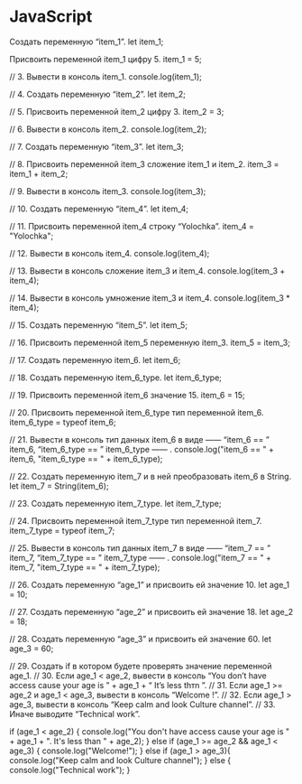 # JavaScript

Создать переменную “item_1”.
    let item_1;

Присвоить переменной item_1 цифру 5.
    item_1 = 5;

// 3. Вывести в консоль item_1.
console.log(item_1);

// 4. Создать переменную “item_2”.
let item_2;

// 5. Присвоить переменной item_2 цифру 3.
item_2 = 3;

// 6. Вывести в консоль item_2.
console.log(item_2);

// 7. Создать переменную “item_3”.
let item_3;

// 8. Присвоить переменной item_3 сложение item_1 и item_2.
item_3 = item_1 + item_2;

// 9. Вывести в консоль item_3.
console.log(item_3);

// 10. Создать переменную “item_4”.
let item_4;

// 11. Присвоить переменной item_4 строку “Yolochka”.
item_4 = "Yolochka";

// 12. Вывести в консоль item_4. 
console.log(item_4);

// 13. Вывести в консоль сложение item_3 и item_4.
console.log(item_3 + item_4);

// 14. Вывести в консоль умножение item_3 и item_4.
console.log(item_3 * item_4);

// 15. Создать переменную “item_5”.
let item_5;

// 16. Присвоить переменной item_5 переменную item_3.
item_5 = item_3;

// 17. Создать переменную item_6.
let item_6;

// 18. Создать переменную item_6_type.
let item_6_type;

// 19. Присвоить переменной item_6 значение 15.
item_6 = 15;

// 20. Присвоить переменной item_6_type тип переменной item_6.
item_6_type = typeof item_6;

// 21. Вывести в консоль тип данных item_6 в виде ——  “item_6 == ”  item_6,  “item_6_type == ”  item_6_type ——  .
console.log("item_6 == " + item_6, "item_6_type == " + item_6_type);

// 22. Создать переменную item_7 и в ней преобразовать item_6 в String.
let item_7 = String(item_6);

// 23. Создать переменную item_7_type.
let item_7_type;

// 24. Присвоить переменной item_7_type тип переменной item_7.
item_7_type = typeof item_7;

//  25. Вывести в консоль тип данных item_7 в виде ——  “item_7 == ”  item_7,  “item_7_type == ”  item_7_type ——  .
console.log("item_7 == " + item_7, "item_7_type == " + item_7_type);

// 26. Создать переменную “age_1” и присвоить ей значение 10.
let age_1 = 10;

// 27. Создать переменную “age_2” и присвоить ей значение 18.
let age_2 = 18;

// 28. Создать переменную “age_3” и присвоить ей значение 60.
let age_3 = 60;

// 29. Создать if в котором будете проверять значение переменной age_1.
// 30. Если age_1 < age_2, вывести в консоль “You don’t have access cause your age is ” + age_1 + “ It’s less thтn ”.
// 31. Если age_1 >=  age_2 и age_1 <  age_3, вывести в консоль “Welcome  !”.
// 32. Если age_1  > age_3, вывести в консоль “Keep calm and look Culture channel”.
// 33. Иначе выводите “Technical work”.

if (age_1 < age_2) {
    console.log("You don't have access cause your age is " + age_1 + ". It's less than " + age_2);
}
else if (age_1 >= age_2 && age_1 < age_3) {
    console.log("Welcome!");
}
else if (age_1 > age_3){
    console.log("Keep calm and look Culture channel");
}
else {
    console.log("Technical work");
}
